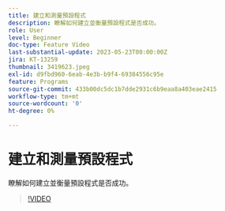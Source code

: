 ```yaml
---
title: 建立和測量預設程式
description: 瞭解如何建立並衡量預設程式是否成功。
role: User
level: Beginner
doc-type: Feature Video
last-substantial-update: 2023-05-23T00:00:00Z
jira: KT-13259
thumbnail: 3419623.jpeg
exl-id: d9fbd960-6eab-4e3b-b9f4-69384556c95e
feature: Programs
source-git-commit: 433b00dc5dc1b7dde2931c6b9eaa8a403eae2415
workflow-type: tm+mt
source-wordcount: '0'
ht-degree: 0%

---
```



# 建立和測量預設程式

瞭解如何建立並衡量預設程式是否成功。

>[!VIDEO](https://video.tv.adobe.com/v/3419623/?learn=on)
